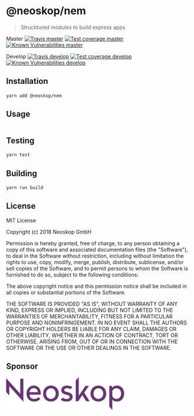 # @neoskop/nem

> Strucktured modules to build express apps

Master
[![Travis master][travis-master-image]][travis-master-url]
[![Test coverage master][coveralls-master-image]][coveralls-master-url]
[![Known Vulnerabilities master][snyk-master-image]][snyk-master-url]

Develop
[![Travis develop][travis-develop-image]][travis-develop-url]
[![Test coverage develop][coveralls-develop-image]][coveralls-develop-url]
[![Known Vulnerabilities develop][snyk-develop-image]][snyk-develop-url]

## Installation

```sh
yarn add @neoskop/nem
```

## Usage

```typescript
```

## Testing

```sh
yarn test
```

## Building

```sh
yarn run build
```

## License

MIT License

Copyright (c) 2018 Neoskop GmbH

Permission is hereby granted, free of charge, to any person obtaining a copy
of this software and associated documentation files (the "Software"), to deal
in the Software without restriction, including without limitation the rights
to use, copy, modify, merge, publish, distribute, sublicense, and/or sell
copies of the Software, and to permit persons to whom the Software is
furnished to do so, subject to the following conditions:

The above copyright notice and this permission notice shall be included in all
copies or substantial portions of the Software.

THE SOFTWARE IS PROVIDED "AS IS", WITHOUT WARRANTY OF ANY KIND, EXPRESS OR
IMPLIED, INCLUDING BUT NOT LIMITED TO THE WARRANTIES OF MERCHANTABILITY,
FITNESS FOR A PARTICULAR PURPOSE AND NONINFRINGEMENT. IN NO EVENT SHALL THE
AUTHORS OR COPYRIGHT HOLDERS BE LIABLE FOR ANY CLAIM, DAMAGES OR OTHER
LIABILITY, WHETHER IN AN ACTION OF CONTRACT, TORT OR OTHERWISE, ARISING FROM,
OUT OF OR IN CONNECTION WITH THE SOFTWARE OR THE USE OR OTHER DEALINGS IN THE
SOFTWARE.


## Sponsor

[![Neoskop GmbH][neoskop-image]][neoskop-url]

[travis-master-image]: https://img.shields.io/travis/neoskop/express-modules/master.svg
[travis-master-url]: https://travis-ci.org/neoskop/express-modules
[travis-develop-image]: https://img.shields.io/travis/neoskop/express-modules/develop.svg
[travis-develop-url]: https://travis-ci.org/neoskop/express-modules
[snyk-master-image]: https://snyk.io/test/github/neoskop/express-modules/master/badge.svg
[snyk-master-url]: https://snyk.io/test/github/neoskop/express-modules/master

[coveralls-master-image]: https://coveralls.io/repos/github/neoskop/express-modules/badge.svg?branch=master
[coveralls-master-url]: https://coveralls.io/github/neoskop/express-modules?branch=master
[coveralls-develop-image]: https://coveralls.io/repos/github/neoskop/express-modules/badge.svg?branch=develop
[coveralls-develop-url]: https://coveralls.io/github/neoskop/express-modules?branch=develop
[snyk-develop-image]: https://snyk.io/test/github/neoskop/express-modules/develop/badge.svg
[snyk-develop-url]: https://snyk.io/test/github/neoskop/express-modules/develop

[neoskop-image]: ./neoskop.png
[neoskop-url]: https://www.neoskop.de/

